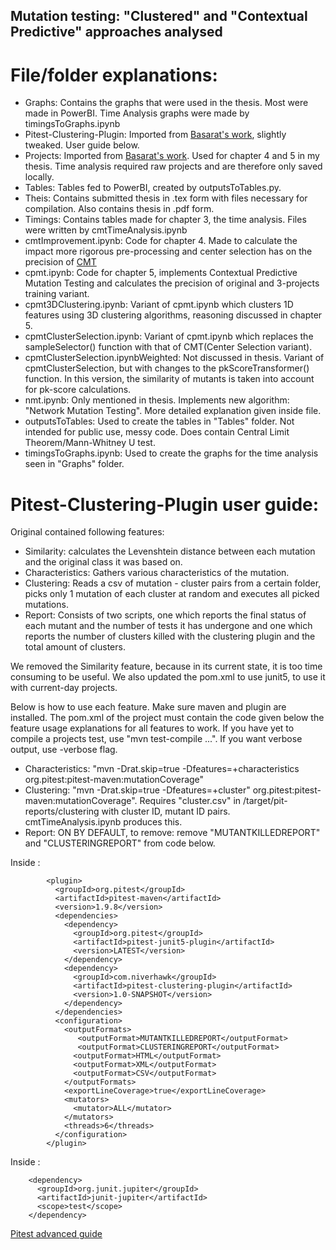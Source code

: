 
## Mutation testing: "Clustered" and "Contextual Predictive" approaches analysed

# File/folder explanations:
* Graphs: Contains the graphs that were used in the thesis. Most were made in PowerBI. Time Analysis graphs were made by timingsToGraphs.ipynb
* Pitest-Clustering-Plugin: Imported from [Basarat's work](https://github.com/Rbasarat/thesis-mutation-testing/), slightly tweaked. User guide below.
* Projects: Imported from [Basarat's work](https://github.com/Rbasarat/thesis-mutation-testing/). Used for chapter 4 and 5 in my thesis. Time analysis required raw projects and are therefore only saved locally.
* Tables: Tables fed to PowerBI, created by outputsToTables.py.
* Theis: Contains submitted thesis in .tex form with files necessary for compilation. Also contains thesis in .pdf form.
* Timings: Contains tables made for chapter 3, the time analysis. Files were written by cmtTimeAnalysis.ipynb
* cmtImprovement.ipynb: Code for chapter 4. Made to calculate the impact more rigorous pre-processing and center selection has on the precision of [CMT](https://github.com/Rbasarat/thesis-mutation-testing/)
* cpmt.ipynb: Code for chapter 5, implements Contextual Predictive Mutation Testing and calculates the precision of original and 3-projects training variant.
* cpmt3DClustering.ipynb: Variant of cpmt.ipynb which clusters 1D features using 3D clustering algorithms, reasoning discussed in chapter 5.
* cpmtClusterSelection.ipynb: Variant of cpmt.ipynb which replaces the sampleSelector() function with that of CMT(Center Selection variant).
* cpmtClusterSelection.ipynbWeighted: Not discussed in thesis. Variant of cpmtClusterSelection, but with changes to the pkScoreTransformer() function. In this version, the similarity of mutants is taken into account for pk-score calculations.
* nmt.ipynb: Only mentioned in thesis. Implements new algorithm: "Network Mutation Testing". More detailed explanation given inside file.
* outputsToTables: Used to create the tables in "Tables" folder. Not intended for public use, messy code. Does contain Central Limit Theorem/Mann-Whitney U test.
* timingsToGraphs.ipynb: Used to create the graphs for the time analysis seen in "Graphs" folder.

# Pitest-Clustering-Plugin user guide:
Original contained following features:

* Similarity: calculates the Levenshtein distance between each mutation and the original class it was based on.
* Characteristics: Gathers various characteristics of the mutation.
* Clustering: Reads a csv of mutation - cluster pairs from a certain folder, picks only 1 mutation of each cluster at random and executes all picked mutations.
* Report: Consists of two scripts, one which reports the final status of each mutant and the number of tests it has undergone and one which reports the number of clusters killed with the clustering plugin and the total amount of clusters.

We removed the Similarity feature, because in its current state, it is too time consuming to be useful. We also updated the pom.xml to use junit5, to use it with current-day projects.

Below is how to use each feature. Make sure maven and plugin are installed. The pom.xml of the project must contain the code given below the feature usage explanations for all features to work. If you have yet to compile a projects test, use "mvn test-compile ...". If you want verbose output, use -verbose flag. 

* Characteristics: "mvn -Drat.skip=true -Dfeatures=+characteristics org.pitest:pitest-maven:mutationCoverage"
* Clustering: "mvn -Drat.skip=true -Dfeatures=+cluster" org.pitest:pitest-maven:mutationCoverage". Requires "cluster.csv" in <project folder>/target/pit-reports/clustering with cluster ID, mutant ID pairs. cmtTimeAnalysis.ipynb produces this.
* Report: ON BY DEFAULT, to remove: remove "<outputFormat>MUTANTKILLEDREPORT</outputFormat>" and "<outputFormat>CLUSTERINGREPORT</outputFormat>" from code below.

Inside <project><build><pluginManagement><plugins>:
```
        <plugin>
          <groupId>org.pitest</groupId>
          <artifactId>pitest-maven</artifactId>
          <version>1.9.8</version>
          <dependencies>
            <dependency>
              <groupId>org.pitest</groupId>
              <artifactId>pitest-junit5-plugin</artifactId>
              <version>LATEST</version>
            </dependency>
            <dependency>
              <groupId>com.niverhawk</groupId>
              <artifactId>pitest-clustering-plugin</artifactId>
              <version>1.0-SNAPSHOT</version>
            </dependency>
          </dependencies>
          <configuration>
            <outputFormats>
               <outputFormat>MUTANTKILLEDREPORT</outputFormat>
               <outputFormat>CLUSTERINGREPORT</outputFormat>
              <outputFormat>HTML</outputFormat>
              <outputFormat>XML</outputFormat>
              <outputFormat>CSV</outputFormat>
            </outputFormats>
            <exportLineCoverage>true</exportLineCoverage>
            <mutators>
              <mutator>ALL</mutator>
            </mutators>
            <threads>6</threads>
          </configuration>
        </plugin>
```
Inside <project><dependencies>:
```
    <dependency>
      <groupId>org.junit.jupiter</groupId>
      <artifactId>junit-jupiter</artifactId>
      <scope>test</scope>
    </dependency>
```

[Pitest advanced guide](https://pitest.org/quickstart/advanced/)
